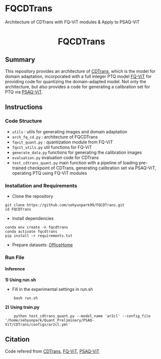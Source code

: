 # FQCDTrans
Architecture of CDTrans with FQ-ViT modules &amp; Apply to PSAQ-ViT




<h1 align="center">FQCDTrans</h1>

## Summary

This repository provides an architecture of [CDTrans](https://github.com/CDTrans/CDTrans), which is the model for domain adaptation, incorporated with a full integer PTQ model [FQ-ViT](https://github.com/megvii-research/FQ-ViT) for providing code for quantizing the domain-adapted model. Not only the architecture, but also provides a code for generating a calibration set for PTQ via [PSAQ-ViT](https://github.com/zkkli/PSAQ-ViT). 

## Instructions
### Code Structure   
* ```utils``` : utils for generating images and domain adaptation
* ```arch_fq_cd.py``` : architecture of FQCDTrans
* ```fqvit_quant.py``` : quantization module from FQ-ViT
* ```fqvit_utils.py``` util functions for FQ-ViT
* ```generate_data.py``` functions for generating the calibration images
* ```evaluation.py``` evaluation code for CDTrans
* ```test_cdtrans_quant.py``` main function with a pipeline of loading pre-trained checkpoint of CDTrans, generating calibration set via PSAQ-ViT, operating PTQ using FQ-ViT modules

### Installation and Requirements
* Clone the repository
```
git clone https://github.com/sehyunpark99/FQCDTrans.git
cd FQCDTrans
```
* Install dependencies
```
conda env create -n fqcdtrans
conda activate fqcdtrans
pip install -r requirements.txt
```
* Prepare datasets: [OfficeHome](https://www.hemanthdv.org/officeHomeDataset.html)

### Run File
#### Inference
**1) Using run.sh**   
- Fill in the experimental settings in run.sh
```
    bash run.sh
```

**2) Using train.py**
```
    python test_cdtrans_quant.py --model_name 'ar2cl' --config_file '/home/sehyunpark/Quant_Preliminary/PSAQ-ViT/CDTrans/configs/ar2cl.yml' 
```

## Citation
Code refered from [CDTrans](https://github.com/CDTrans/CDTrans), [FQ-ViT](https://github.com/megvii-research/FQ-ViT), [PSAQ-ViT](https://github.com/zkkli/PSAQ-ViT)

